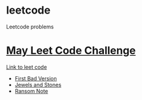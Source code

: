 # leetcode
Leetcode problems

# [May Leet Code Challenge](https://github.com/jishnu2003/leetcode/tree/master/may-leet-code-challenge)
[Link to leet code](https://leetcode.com/explore/challenge/card/may-leetcoding-challenge/)
- [First Bad Version](https://github.com/jishnu2003/leetcode/blob/master/may-leet-code-challenge/first_bad_version.rb)
- [Jewels and Stones](https://github.com/jishnu2003/leetcode/blob/master/may-leet-code-challenge/jewels_and_stones.rb)
- [Ransom Note](https://github.com/jishnu2003/leetcode/blob/master/may-leet-code-challenge/ransom_note.rb)
